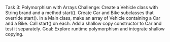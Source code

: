 Task 3: Polymorphism with Arrays
Challenge: Create a Vehicle class with String brand and a method start(). 
Create Car and Bike subclasses that override start(). 
In a Main class, make an array of Vehicle containing a Car and a Bike. Call start() on each. 
Add a shallow copy constructor to Car and test it separately.
Goal: Explore runtime polymorphism and integrate shallow copying.